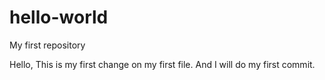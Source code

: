 # hello-world
My first repository

Hello, This is my first change on my first file. And I will do my first commit.
